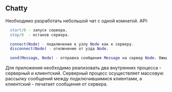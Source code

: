 ## Chatty

Необходимо разработать небольшой чат с одной комнатой.
API:
``` erlang
  start/0 - запуск сервера.
  stop/0  - останов сервера.

  connect(Node) - подключение к узлу Node как к серверу.
  disconnect(Node) - отключение от узда Node.

  send(Message, Node) - отправка сообщения Message на сервер Node. Ожидаение ответа от сервера не более трех секунд.
```

Для приложения необходимо реализовать два внутренних процесса - серверный и клиентский. Серверный процесс осуществляет массовую рассылку сообщений между подключившимися клиентами, а клиентский - печатает сообщения от сервера.